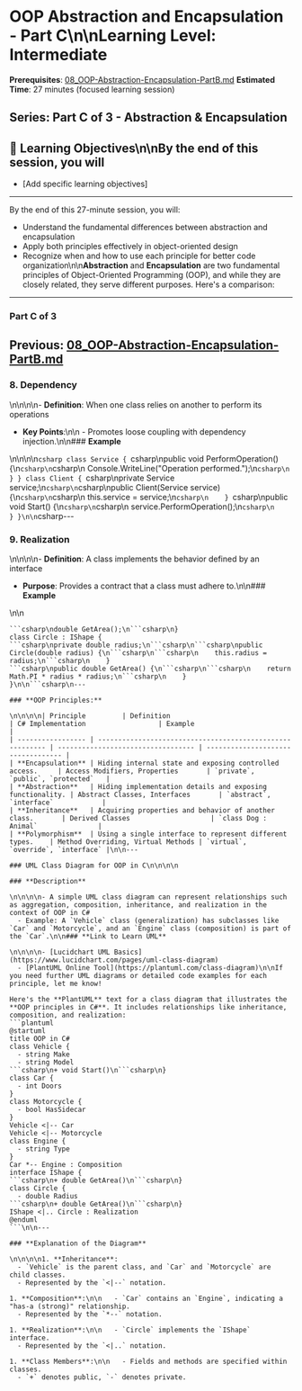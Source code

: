 # OOP Abstraction and Encapsulation - Part C\n\n**Learning Level**: Intermediate

**Prerequisites**: [08_OOP-Abstraction-Encapsulation-PartB.md](08_OOP-Abstraction-Encapsulation-PartB.md)
**Estimated Time**: 27 minutes (focused learning session)

## **Series**: Part C of 3 - Abstraction & Encapsulation

## 🎯 Learning Objectives\n\nBy the end of this session, you will

- [Add specific learning objectives]

---
By the end of this 27-minute session, you will:

- Understand the fundamental differences between abstraction and encapsulation
- Apply both principles effectively in object-oriented design
- Recognize when and how to use each principle for better code organization\n\n**Abstraction** and **Encapsulation** are two fundamental principles of Object-Oriented Programming (OOP), and while they are closely related, they serve different purposes. Here's a comparison:

---

### Part C of 3

## Previous: [08_OOP-Abstraction-Encapsulation-PartB.md](08_OOP-Abstraction-Encapsulation-PartB.md)

### **8. Dependency**

\n\n\n\n- **Definition**: When one class relies on another to perform its operations

- **Key Points**:\n\n  - Promotes loose coupling with dependency injection.\n\n### **Example**

\n\n\n\n```csharp
class Service {
```csharp\npublic void PerformOperation() {\n```csharp\n```csharp\n    Console.WriteLine("Operation performed.");\n```csharp\n    }
}
class Client {
```csharp\nprivate Service service;\n```csharp\n```csharp\npublic Client(Service service) {\n```csharp\n```csharp\n    this.service = service;\n```csharp\n    }
```csharp\npublic void Start() {\n```csharp\n```csharp\n    service.PerformOperation();\n```csharp\n    }
}\n\n```csharp---

### **9. Realization**

\n\n\n\n- **Definition**: A class implements the behavior defined by an interface

- **Purpose**: Provides a contract that a class must adhere to.\n\n### **Example**

\n\n

```csharp\n\ninterface IShape {
```csharp\ndouble GetArea();\n```csharp\n}
class Circle : IShape {
```csharp\nprivate double radius;\n```csharp\n```csharp\npublic Circle(double radius) {\n```csharp\n```csharp\n    this.radius = radius;\n```csharp\n    }
```csharp\npublic double GetArea() {\n```csharp\n```csharp\n    return Math.PI * radius * radius;\n```csharp\n    }
}\n\n```csharp\n---

### **OOP Principles:**

\n\n\n\n| Principle         | Definition                                                | C# Implementation                  | Example                            |
| ----------------- | --------------------------------------------------------- | ---------------------------------- | ---------------------------------- |
| **Encapsulation** | Hiding internal state and exposing controlled access.     | Access Modifiers, Properties       | `private`, `public`, `protected`   |
| **Abstraction**   | Hiding implementation details and exposing functionality. | Abstract Classes, Interfaces       | `abstract`, `interface`            |
| **Inheritance**   | Acquiring properties and behavior of another class.       | Derived Classes                    | `class Dog : Animal`               |
| **Polymorphism**  | Using a single interface to represent different types.    | Method Overriding, Virtual Methods | `virtual`, `override`, `interface` |\n\n---

### UML Class Diagram for OOP in C\n\n\n\n

### **Description**

\n\n\n\n- A simple UML class diagram can represent relationships such as aggregation, composition, inheritance, and realization in the context of OOP in C#
  - Example: A `Vehicle` class (generalization) has subclasses like `Car` and `Motorcycle`, and an `Engine` class (composition) is part of the `Car`.\n\n### **Link to Learn UML**

\n\n\n\n- [Lucidchart UML Basics](https://www.lucidchart.com/pages/uml-class-diagram)
  - [PlantUML Online Tool](https://plantuml.com/class-diagram)\n\nIf you need further UML diagrams or detailed code examples for each principle, let me know!

Here's the **PlantUML** text for a class diagram that illustrates the **OOP principles in C#**. It includes relationships like inheritance, composition, and realization:
```plantuml
@startuml
title OOP in C#
class Vehicle {
  - string Make
  - string Model
```csharp\n+ void Start()\n```csharp\n}
class Car {
  - int Doors
}
class Motorcycle {
  - bool HasSidecar
}
Vehicle <|-- Car
Vehicle <|-- Motorcycle
class Engine {
  - string Type
}
Car *-- Engine : Composition
interface IShape {
```csharp\n+ double GetArea()\n```csharp\n}
class Circle {
  - double Radius
```csharp\n+ double GetArea()\n```csharp\n}
IShape <|.. Circle : Realization
@enduml
```\n\n---

### **Explanation of the Diagram**

\n\n\n\n1. **Inheritance**:
  - `Vehicle` is the parent class, and `Car` and `Motorcycle` are child classes.
  - Represented by the `<|--` notation.

1. **Composition**:\n\n   - `Car` contains an `Engine`, indicating a "has-a (strong)" relationship.
  - Represented by the `*--` notation.

1. **Realization**:\n\n   - `Circle` implements the `IShape` interface.
  - Represented by the `<|..` notation.

1. **Class Members**:\n\n   - Fields and methods are specified within classes.
  - `+` denotes public, `-` denotes private.
